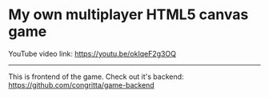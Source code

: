 # My own multiplayer HTML5 canvas game

YouTube video link: https://youtu.be/okIqeF2g3OQ

---

This is frontend of the game. Check out it's backend: https://github.com/congritta/game-backend
